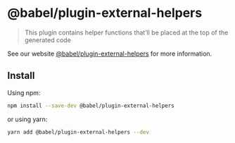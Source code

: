 # @babel/plugin-external-helpers

> This plugin contains helper functions that’ll be placed at the top of the generated code

See our website [@babel/plugin-external-helpers](https://babeljs.io/docs/en/babel-plugin-external-helpers) for more information.

## Install

Using npm:

```sh
npm install --save-dev @babel/plugin-external-helpers
```

or using yarn:

```sh
yarn add @babel/plugin-external-helpers --dev
```
